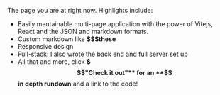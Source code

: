 The page you are at right now. Highlights include:

- Easily mantainable multi-page application with the power of Vitejs, React and the JSON and markdown formats.
- Custom markdown like **$$$these**
- Responsive design
- Full-stack: I also wrote the back end and full server set up
- All that and more, click **$$$"Check it out"** for an **$$in depth rundown** and a link to the code!